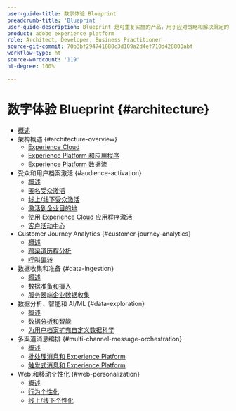 ```yaml
---
user-guide-title: 数字体验 Blueprint
breadcrumb-title: 'Blueprint '
user-guide-description: Blueprint 是可重复实施的产品，用于应对战略和解决既定的业务问题，并包含架构图、技术注意事项和相关文档链接。
product: adobe experience platform
role: Architect, Developer, Business Practitioner
source-git-commit: 70b3bf294741888c3d109a2d4ef710d428800abf
workflow-type: ht
source-wordcount: '119'
ht-degree: 100%

---
```


# 数字体验 Blueprint {#architecture}

+ [概述](/help/blueprints/overview.md)
+ 架构概述 {#architecture-overview}
   + [Experience Cloud](/help/blueprints/experience-platform/experience-cloud.md)
   + [Experience Platform 和应用程序](/help/blueprints/experience-platform/platform-applications.md)
   + [Experience Platform 数据流](/help/blueprints/experience-platform/platform-data-flow.md)
+ 受众和用户档案激活 {#audience-activation}
   + [概述](/help/blueprints/audience-activation/overview.md)
   + [匿名受众激活](/help/blueprints/audience-activation/anonymous.md)
   + [线上/线下受众激活](/help/blueprints/audience-activation/online-offline.md)
   + [激活到企业目的地](/help/blueprints/audience-activation/enterprise-destinations.md)
   + [使用 Experience Cloud 应用程序激活](/help/blueprints/audience-activation/platform-and-applications.md)
   + [客户活动中心](/help/blueprints/audience-activation/customer-activity.md)
+ Customer Journey Analytics {#customer-journey-analytics}
   + [概述](/help/blueprints/customer-journey-analytics/overview.md)
   + [跨渠道历程分析](/help/blueprints/customer-journey-analytics/digital-behavioral-data-consolidation.md)
   + [呼叫偏转](/help/blueprints/customer-journey-analytics/call-deflect.md)
+ 数据收集和准备 {#data-ingestion}
   + [概述](/help/blueprints/data-ingestion/overview.md)
   + [数据准备和摄入](/help/blueprints/data-ingestion/ingestion.md)
   + [服务器端企业数据收集](/help/blueprints/data-ingestion/server-side-collection.md)
+ 数据分析、智能和 AI/ML {#data-exploration}
   + [概述](/help/blueprints/data-insights/overview.md)
   + [数据分析和智能](/help/blueprints/data-insights/analysis.md)
   + [为用户档案扩充自定义数据科学](/help/blueprints/data-insights/data-science.md)
+ 多渠道消息编排 {#multi-channel-message-orchestration}
   + [概述](/help/blueprints/multi-channel-message-orchestration/overview.md)
   + [批处理消息和 Experience Platform](/help/blueprints/multi-channel-message-orchestration/batch-messaging.md)
   + [触发式消息和 Experience Platform](/help/blueprints/multi-channel-message-orchestration/triggered-messaging.md)
+ Web 和移动个性化 {#web-personalization}
   + [概述](/help/blueprints/web-personalization/overview.md)
   + [行为个性化](/help/blueprints/web-personalization/behavioral.md)
   + [线上/线下个性化](/help/blueprints/web-personalization/online-offline.md)

